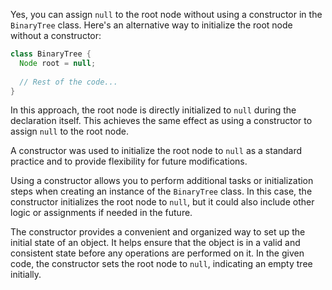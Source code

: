 Yes, you can assign `null` to the root node without using a constructor in the
`BinaryTree` class. Here's an alternative way to initialize the root node without a constructor:

```java
class BinaryTree {
  Node root = null;
  
  // Rest of the code...
}
```

In this approach, the root node is directly initialized to `null` during the declaration itself. This achieves the same effect as using a constructor to assign `null` to the root node.

A constructor was used to initialize the root node to `null` as a standard practice and to provide flexibility for future modifications. 

Using a constructor allows you to perform additional tasks or initialization steps when creating an instance of the `BinaryTree` class. In this case, the constructor initializes the root node to `null`, but it could also include other logic or assignments if needed in the future.

The constructor provides a convenient and organized way to set up the initial state of an object. It helps ensure that the object is in a valid and consistent state before any operations are performed on it. In the given code, the constructor sets the root node to `null`, indicating an empty tree initially.